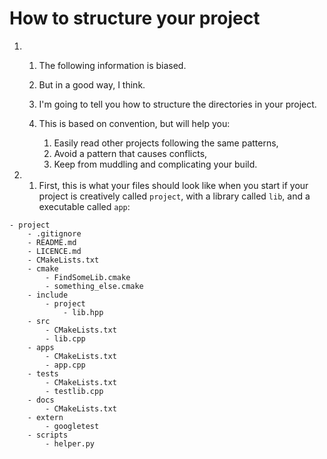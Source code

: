 # How to structure your project

1.
    1. The following information is biased.
    2. But in a good way, I think.
    3. I'm going to tell you how to structure the directories in your project.
    4. This is based on convention, but will help you:

        1. Easily read other projects following the same patterns,
        2. Avoid a pattern that causes conflicts,
        3. Keep from muddling and complicating your build.
    
2.
    1. First, this is what your files should look like when you start if your project is creatively called `project`, with a library called `lib`, and a executable called `app`:

```
- project
    - .gitignore
    - README.md
    - LICENCE.md
    - CMakeLists.txt
    - cmake
        - FindSomeLib.cmake
        - something_else.cmake
    - include
        - project
            - lib.hpp
    - src
        - CMakeLists.txt
        - lib.cpp
    - apps
        - CMakeLists.txt
        - app.cpp
    - tests
        - CMakeLists.txt
        - testlib.cpp
    - docs
        - CMakeLists.txt
    - extern
        - googletest
    - scripts
        - helper.py
```
